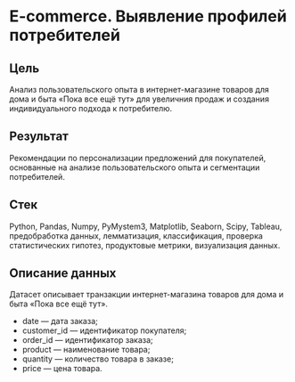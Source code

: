 # E-commerce. Выявление профилей потребителей

## Цель
Анализ пользовательского опыта в интернет-магазине товаров для дома и быта «Пока все ещё тут» для увеличния продаж и создания индивидуального подхода к потребителю.

## Результат
Рекомендации по персонализации предложений для покупателей, основанные на анализе пользовательского опыта и сегментации потребителей.

## Стек
Python, Pandas, Numpy, PyMystem3, Matplotlib, Seaborn, Scipy, Tableau, предобработка данных, лемматизация, классификация, проверка статистических гипотез, продуктовые метрики, визуализация данных.

## Описание данных

Датасет описывает транзакции интернет-магазина товаров для дома и быта «Пока все ещё тут».
  - date — дата заказа;
  - customer_id — идентификатор покупателя;
  - order_id — идентификатор заказа;
  - product — наименование товара;
  - quantity — количество товара в заказе;
  - price — цена товара.
